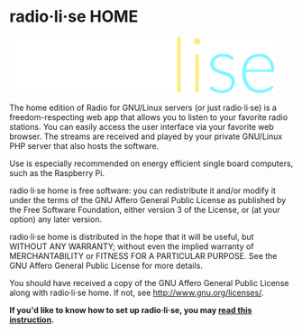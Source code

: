 # radio·li·se HOME
<img src="radiolise.png" height=100em>

The home edition of Radio for GNU/Linux servers (or just radio·li·se) is a freedom-respecting web app that allows you to listen to your favorite radio stations. You can easily access the user interface via your favorite web browser. The streams are received and played by your private GNU/Linux PHP server that also hosts the software.

Use is especially recommended on energy efficient single board computers, such as the Raspberry Pi.

radio·li·se home is free software: you can redistribute it and/or modify it under the terms of the GNU Affero General Public License as published by the Free Software Foundation, either version 3 of the License, or (at your option) any later version.

radio·li·se home is distributed in the hope that it will be useful, but WITHOUT ANY WARRANTY; without even the implied warranty of MERCHANTABILITY or FITNESS FOR A PARTICULAR PURPOSE. See the GNU Affero General Public License for more details.

You should have received a copy of the GNU Affero General Public License along with radio·li·se home. If not, see http://www.gnu.org/licenses/.


**If you'd like to know how to set up radio·li·se, you may [read this instruction](BUILD.md).**
